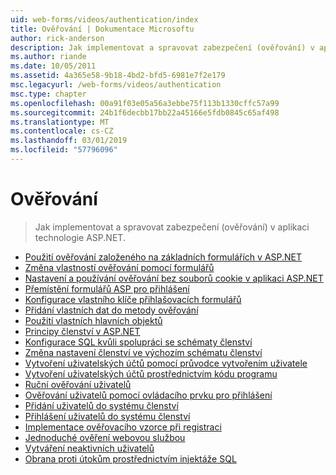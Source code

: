 ```yaml
---
uid: web-forms/videos/authentication/index
title: Ověřování | Dokumentace Microsoftu
author: rick-anderson
description: Jak implementovat a spravovat zabezpečení (ověřování) v aplikaci technologie ASP.NET.
ms.author: riande
ms.date: 10/05/2011
ms.assetid: 4a365e58-9b18-4bd2-bfd5-6981e7f2e179
msc.legacyurl: /web-forms/videos/authentication
msc.type: chapter
ms.openlocfilehash: 00a91f03e05a56a3ebbe75f113b1330cffc57a99
ms.sourcegitcommit: 24b1f6decbb17bb22a45166e5fdb0845c65af498
ms.translationtype: MT
ms.contentlocale: cs-CZ
ms.lasthandoff: 03/01/2019
ms.locfileid: "57796096"
---
```

<a name="authentication"></a>Ověřování
====================
> Jak implementovat a spravovat zabezpečení (ověřování) v aplikaci technologie ASP.NET.


- [Použití ověřování založeného na základních formulářích v ASP.NET](using-basic-forms-authentication-in-aspnet.md)
- [Změna vlastností ověřování pomocí formulářů](how-to-change-the-forms-authentication-properties.md)
- [Nastavení a používání ověřování bez souborů cookie v aplikaci ASP.NET](how-to-setup-and-use-cookie-less-authentication-in-an-aspnet-application.md)
- [Přemístění formulářů ASP pro přihlášení](asp-forms-login-relocation.md)
- [Konfigurace vlastního klíče přihlašovacích formulářů](forms-login-custom-key-configuration.md)
- [Přidání vlastních dat do metody ověřování](add-custom-data-to-the-authentication-method.md)
- [Použití vlastních hlavních objektů](use-custom-principal-objects.md)
- [Principy členství v ASP.NET](understanding-aspnet-memberships.md)
- [Konfigurace SQL kvůli spolupráci se schématy členství](configuring-sql-to-work-with-membership-schemas.md)
- [Změna nastavení členství ve výchozím schématu členství](changing-membership-settings-in-the-default-membership-schema.md)
- [Vytvoření uživatelských účtů pomocí průvodce vytvořením uživatele](creating-user-accounts-with-the-create-user-wizard.md)
- [Vytvoření uživatelských účtů prostřednictvím kódu programu](creating-user-accounts-programmatically.md)
- [Ruční ověřování uživatelů](validating-users-manually.md)
- [Ověřování uživatelů pomocí ovládacího prvku pro přihlášení](validating-users-with-the-login-control.md)
- [Přidání uživatelů do systému členství](adding-users-to-your-membership-system.md)
- [Přihlášení uživatelů do systému členství](logging-users-into-your-membership-system.md)
- [Implementace ověřovacího vzorce při registraci](implement-the-registration-verification-pattern.md)
- [Jednoduché ověření webovou službou](simple-web-service-authentication.md)
- [Vytváření neaktivních uživatelů](creating-inactive-users.md)
- [Obrana proti útokům prostřednictvím injektáže SQL](sql-injection-defense.md)
